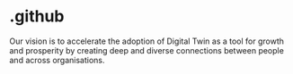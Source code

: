 # .github
Our vision is to accelerate the adoption of Digital Twin as a tool for growth and prosperity by creating deep and diverse connections between people and across organisations.
